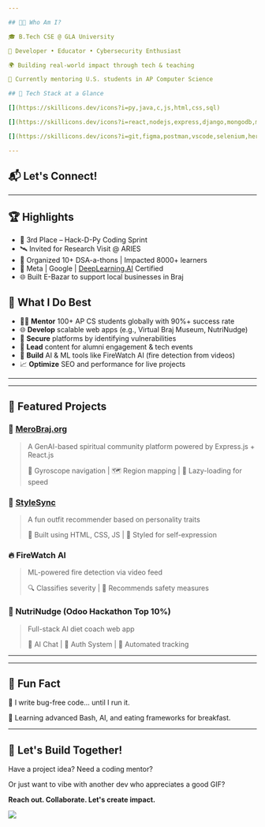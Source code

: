 ```yaml
---

## 👨‍💻 Who Am I?

🎓 B.Tech CSE @ GLA University

🧠 Developer • Educator • Cybersecurity Enthusiast

🌍 Building real-world impact through tech & teaching

📍 Currently mentoring U.S. students in AP Computer Science

## 🔧 Tech Stack at a Glance

[](https://skillicons.dev/icons?i=py,java,c,js,html,css,sql)

[](https://skillicons.dev/icons?i=react,nodejs,express,django,mongodb,mysql)

[](https://skillicons.dev/icons?i=git,figma,postman,vscode,selenium,heroku)

---
```


## 📬 Let's Connect!

[](https://img.shields.io/badge/GitHub-grey?logo=github&style=flat-square)

[](https://img.shields.io/badge/LinkedIn-blue?logo=linkedin&style=flat-square)

[](https://img.shields.io/badge/Gmail-red?logo=gmail&style=flat-square)

---

## 🏆 Highlights

- 🥇 3rd Place – Hack-D-Py Coding Sprint
- 🛰️ Invited for Research Visit @ ARIES
- 🧩 Organized 10+ DSA-a-thons | Impacted 8000+ learners
- 🧠 Meta | Google | [DeepLearning.AI](http://deeplearning.ai/) Certified
- 🌐 Built E-Bazar to support local businesses in Braj

## 🧠 What I Do Best

- 👨‍🏫 **Mentor** 100+ AP CS students globally with 90%+ success rate
- 🌐 **Develop** scalable web apps (e.g., Virtual Braj Museum, NutriNudge)
- 🔐 **Secure** platforms by identifying vulnerabilities
- 📢 **Lead** content for alumni engagement & tech events
- 🤖 **Build** AI & ML tools like FireWatch AI (fire detection from videos)
- 📈 **Optimize** SEO and performance for live projects

---

---

## 🚧 Featured Projects

### 🔮 [MeroBraj.org](https://merobraj.org/braj)

> A GenAI-based spiritual community platform powered by Express.js + React.js
> 
> 
> 🔹 Gyroscope navigation | 🗺️ Region mapping | 🚀 Lazy-loading for speed
> 

### 👚 [StyleSync](https://bgantavya.github.io/StyleSync)

> A fun outfit recommender based on personality traits
> 
> 
> 🔸 Built using HTML, CSS, JS | 🎨 Styled for self-expression
> 

### 🔥 FireWatch AI

> ML-powered fire detection via video feed
> 
> 
> 🔍 Classifies severity | 🚨 Recommends safety measures
> 

### 🧠 NutriNudge (Odoo Hackathon Top 10%)

> Full-stack AI diet coach web app
> 
> 
> 💬 AI Chat | 🔐 Auth System | 🤖 Automated tracking
> 

---

---

## 🤹 Fun Fact

🧪 I write bug-free code… until I run it.

🧠 Learning advanced Bash, AI, and eating frameworks for breakfast.

---

## 🎯 Let's Build Together!

Have a project idea? Need a coding mentor?

Or just want to vibe with another dev who appreciates a good GIF?

**Reach out. Collaborate. Let's create impact.**

![](https://media.giphy.com/media/RbDKaczqWovIugyJmW/giphy.gif)
